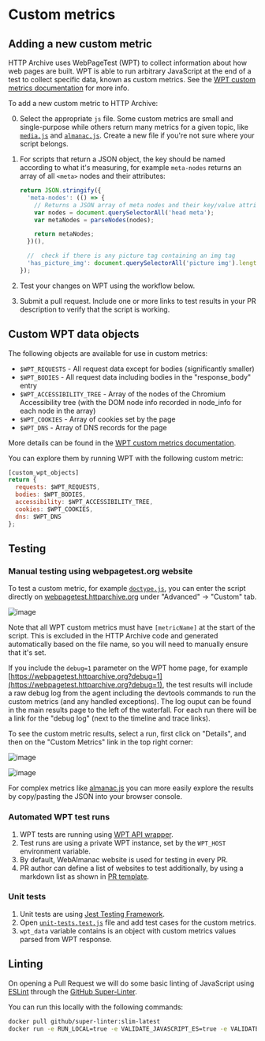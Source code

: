 # Custom metrics

## Adding a new custom metric

HTTP Archive uses WebPageTest (WPT) to collect information about how web pages are built. WPT is able to run arbitrary JavaScript at the end of a test to collect specific data, known as custom metrics. See the [WPT custom metrics documentation](https://docs.webpagetest.org/custom-metrics/) for more info.

To add a new custom metric to HTTP Archive:

0. Select the appropriate `js` file. Some custom metrics are small and single-purpose while others return many metrics for a given topic, like [`media.js`](./dist/media.js) and [`almanac.js`](./dist/almanac.js). Create a new file if you're not sure where your script belongs.

1. For scripts that return a JSON object, the key should be named according to what it's measuring, for example `meta-nodes` returns an array of all `<meta>` nodes and their attributes:

    ```js
    return JSON.stringify({
      'meta-nodes': (() => {
        // Returns a JSON array of meta nodes and their key/value attributes.
        var nodes = document.querySelectorAll('head meta');
        var metaNodes = parseNodes(nodes);

        return metaNodes;
      })(),

      //  check if there is any picture tag containing an img tag
      'has_picture_img': document.querySelectorAll('picture img').length > 0
    });
    ```

2. Test your changes on WPT using the workflow below.

3. Submit a pull request. Include one or more links to test results in your PR description to verify that the script is working.

## Custom WPT data objects

The following objects are available for use in custom metrics:

- `$WPT_REQUESTS` - All request data except for bodies (significantly smaller)
- `$WPT_BODIES` - All request data including bodies in the "response_body" entry
- `$WPT_ACCESSIBILITY_TREE` - Array of the nodes of the Chromium Accessibility tree (with the DOM node info recorded in node_info for each node in the array)
- `$WPT_COOKIES` - Array of cookies set by the page
- `$WPT_DNS` - Array of DNS records for the page

More details can be found in the [WPT custom metrics documentation](https://docs.webpagetest.org/custom-metrics/).

You can explore them by running WPT with the following custom metric:

```js
[custom_wpt_objects]
return {
  requests: $WPT_REQUESTS,
  bodies: $WPT_BODIES,
  accessibility: $WPT_ACCESSIBILITY_TREE,
  cookies: $WPT_COOKIES,
  dns: $WPT_DNS
};
```

## Testing

### Manual testing using webpagetest.org website

To test a custom metric, for example [`doctype.js`](https://github.com/HTTPArchive/legacy.httparchive.org/blob/master/custom_metrics/doctype.js), you can enter the script directly on [webpagetest.httparchive.org](https://webpagetest.httparchive.org/?debug=1) under "Advanced" -> "Custom" tab.

![image](https://user-images.githubusercontent.com/1120896/59539351-e3ecdd80-8eca-11e9-8b43-76bbd7a12029.png)

Note that all WPT custom metrics must have `[metricName]` at the start of the script. This is excluded in the HTTP Archive code and generated automatically based on the file name, so you will need to manually ensure that it's set.

If you include the `debug=1` parameter on the WPT home page, for example [https://webpagetest.httparchive.org?debug=1](https://webpagetest.httparchive.org?debug=1), the test results will include a raw debug log from the agent including the devtools commands to run the custom metrics (and any handled exceptions).
The log ouput can be found in the main results page to the left of the waterfall. For each run there will be a link for the "debug log" (next to the timeline and trace links).

To see the custom metric results, select a run, first click on "Details", and then on the "Custom Metrics" link in the top right corner:

![image](https://user-images.githubusercontent.com/1120896/88727164-0e185380-d0fd-11ea-973e-81a50cd24013.png)

![image](https://user-images.githubusercontent.com/1120896/88727208-24beaa80-d0fd-11ea-8ae1-57df2c8505e4.png)

For complex metrics like [almanac.js](./dist/almanac.js) you can more easily explore the results by copy/pasting the JSON into your browser console.

### Automated WPT test runs

1. WPT tests are running using [WPT API wrapper](https://github.com/HTTPArchive/WebPageTest.api-nodejs).
2. Test runs are using a private WPT instance, set by the `WPT_HOST` environment variable.
3. By default, WebAlmanac website is used for testing in every PR.
4. PR author can define a list of websites to test additionally, by using a markdown list as shown in [PR template](https://github.com/HTTPArchive/custom-metrics/blob/main/.github/PULL_REQUEST_TEMPLATE/custom_metrics_pr_template.md).

### Unit tests

1. Unit tests are using [Jest Testing Framework](https://jestjs.io/).
2. Open [`unit-tests.test.js`](./tests/unit-tests.test.js) file and add test cases for the custom metrics.
3. `wpt_data` variable contains is an object with custom metrics values parsed from WPT response.

## Linting

On opening a Pull Request we will do some basic linting of JavaScript using [ESLint](https://eslint.org/) through the [GitHub Super-Linter](https://github.com/github/super-linter).

You can run this locally with the following commands:

```sh
docker pull github/super-linter:slim-latest
docker run -e RUN_LOCAL=true -e VALIDATE_JAVASCRIPT_ES=true -e VALIDATE_MARKDOWN=true -e USE_FIND_ALGORITHM=true -v $PWD/custom_metrics:/tmp/lint github/super-linter:slim-latest
```
